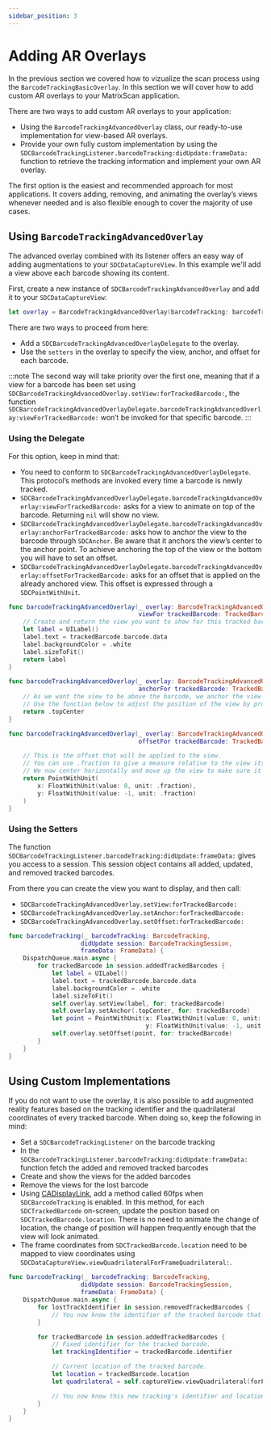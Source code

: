 ```yaml
---
sidebar_position: 3
---
```


# Adding AR Overlays

In the previous section we covered how to vizualize the scan process using the `BarcodeTrackingBasicOverlay`. In this section we will cover how to add custom AR overlays to your MatrixScan application.

There are two ways to add custom AR overlays to your application:

* Using the `BarcodeTrackingAdvancedOverlay` class, our ready-to-use implementation for view-based AR overlays.
* Provide your own fully custom implementation by using the `SDCBarcodeTrackingListener.barcodeTracking:didUpdate:frameData:` function to retrieve the tracking information and implement your own AR overlay.

The first option is the easiest and recommended approach for most applications. It covers adding, removing, and animating the overlay’s views whenever needed and is also flexible enough to cover the majority of use cases.

## Using `BarcodeTrackingAdvancedOverlay`

The advanced overlay combined with its listener offers an easy way of adding augmentations to your `SDCDataCaptureView`. In this example we'll add a view above each barcode showing its content.

First, create a new instance of `SDCBarcodeTrackingAdvancedOverlay` and add it to your `SDCDataCaptureView`:

```swift
let overlay = BarcodeTrackingAdvancedOverlay(barcodeTracking: barcodeTracking, for: captureView)
```

There are two ways to proceed from here:

* Add a `SDCBarcodeTrackingAdvancedOverlayDelegate` to the overlay.
* Use the `setters` in the overlay to specify the view, anchor, and offset for each barcode.

:::note
The second way will take priority over the first one, meaning that if a view for a barcode has been set using `SDCBarcodeTrackingAdvancedOverlay.setView:forTrackedBarcode:`, the function `SDCBarcodeTrackingAdvancedOverlayDelegate.barcodeTrackingAdvancedOverlay:viewForTrackedBarcode:` won’t be invoked for that specific barcode.
:::

### Using the Delegate

For this option, keep in mind that:

* You need to conform to `SDCBarcodeTrackingAdvancedOverlayDelegate`. This protocol’s methods are invoked every time a barcode is newly tracked.
* `SDCBarcodeTrackingAdvancedOverlayDelegate.barcodeTrackingAdvancedOverlay:viewForTrackedBarcode:` asks for a view to animate on top of the barcode. Returning `nil` will show no view.
* `SDCBarcodeTrackingAdvancedOverlayDelegate.barcodeTrackingAdvancedOverlay:anchorForTrackedBarcode:` asks how to anchor the view to the barcode through `SDCAnchor`. Be aware that it anchors the view’s center to the anchor point. To achieve anchoring the top of the view or the bottom you will have to set an offset.
* `SDCBarcodeTrackingAdvancedOverlayDelegate.barcodeTrackingAdvancedOverlay:offsetForTrackedBarcode:` asks for an offset that is applied on the already anchored view. This offset is expressed through a `SDCPointWithUnit`.

```swift
func barcodeTrackingAdvancedOverlay(_ overlay: BarcodeTrackingAdvancedOverlay,
                                    viewFor trackedBarcode: TrackedBarcode) -> UIView? {
    // Create and return the view you want to show for this tracked barcode. You can also return nil, to have no view for this barcode.
    let label = UILabel()
    label.text = trackedBarcode.barcode.data
    label.backgroundColor = .white
    label.sizeToFit()
    return label
}

func barcodeTrackingAdvancedOverlay(_ overlay: BarcodeTrackingAdvancedOverlay,
                                    anchorFor trackedBarcode: TrackedBarcode) -> Anchor {
    // As we want the view to be above the barcode, we anchor the view's center to the top-center of the barcode quadrilateral.
    // Use the function below to adjust the position of the view by providing an offset.
    return .topCenter
}

func barcodeTrackingAdvancedOverlay(_ overlay: BarcodeTrackingAdvancedOverlay,
                                    offsetFor trackedBarcode: TrackedBarcode) -> PointWithUnit {

    // This is the offset that will be applied to the view.
    // You can use .fraction to give a measure relative to the view itself, the sdk will take care of transforming this into pixel size.
    // We now center horizontally and move up the view to make sure it's centered and above the barcode quadrilateral by half of the view's height.
    return PointWithUnit(
        x: FloatWithUnit(value: 0, unit: .fraction),
        y: FloatWithUnit(value: -1, unit: .fraction)
    )
}
```

### Using the Setters

The function `SDCBarcodeTrackingListener.barcodeTracking:didUpdate:frameData:` gives you access to a session. This session object contains all added, updated, and removed tracked barcodes. 

From there you can create the view you want to display, and then call:
* `SDCBarcodeTrackingAdvancedOverlay.setView:forTrackedBarcode:`
* `SDCBarcodeTrackingAdvancedOverlay.setAnchor:forTrackedBarcode:`
* `SDCBarcodeTrackingAdvancedOverlay.setOffset:forTrackedBarcode:`

```swift
func barcodeTracking(_ barcodeTracking: BarcodeTracking,
                    didUpdate session: BarcodeTrackingSession,
                    frameData: FrameData) {
    DispatchQueue.main.async {
        for trackedBarcode in session.addedTrackedBarcodes {
            let label = UILabel()
            label.text = trackedBarcode.barcode.data
            label.backgroundColor = .white
            label.sizeToFit()
            self.overlay.setView(label, for: trackedBarcode)
            self.overlay.setAnchor(.topCenter, for: trackedBarcode)
            let point = PointWithUnit(x: FloatWithUnit(value: 0, unit: .fraction),
                                      y: FloatWithUnit(value: -1, unit: .fraction))
            self.overlay.setOffset(point, for: trackedBarcode)
        }
    }
}
```

## Using Custom Implementations

If you do not want to use the overlay, it is also possible to add augmented reality features based on the tracking identifier and the quadrilateral coordinates of every tracked barcode. When doing so, keep the following in mind:

* Set a `SDCBarcodeTrackingListener` on the barcode tracking
* In the `SDCBarcodeTrackingListener.barcodeTracking:didUpdate:frameData:` function fetch the added and removed tracked barcodes
* Create and show the views for the added barcodes
* Remove the views for the lost barcode
* Using [CADisplayLink](https://developer.apple.com/documentation/quartzcore/cadisplaylink), add a method called 60fps when `SDCBarcodeTracking` is enabled. In this method, for each `SDCTrackedBarcode` on-screen, update the position based on `SDCTrackedBarcode.location`. There is no need to animate the change of location, the change of position will happen frequently enough that the view will look animated.
* The frame coordinates from `SDCTrackedBarcode.location` need to be mapped to view coordinates using `SDCDataCaptureView.viewQuadrilateralForFrameQuadrilateral:`.

```swift
func barcodeTracking(_ barcodeTracking: BarcodeTracking,
                    didUpdate session: BarcodeTrackingSession,
                    frameData: FrameData) {
    DispatchQueue.main.async {
        for lostTrackIdentifier in session.removedTrackedBarcodes {
            // You now know the identifier of the tracked barcode that has been lost. Usually here you would remove the views associated.
        }

        for trackedBarcode in session.addedTrackedBarcodes {
            // Fixed identifier for the tracked barcode.
            let trackingIdentifier = trackedBarcode.identifier

            // Current location of the tracked barcode.
            let location = trackedBarcode.location
            let quadrilateral = self.captureView.viewQuadrilateral(forFrameQuadrilateral: location)

            // You now know this new tracking's identifier and location. Usually here you would create and show the views.
        }
    }
}
```